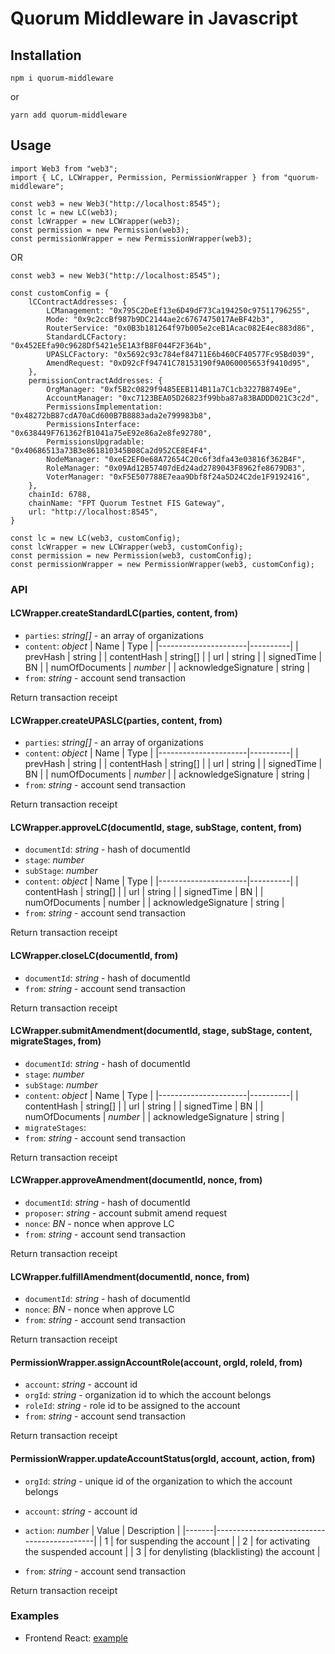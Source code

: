 # Quorum Middleware in Javascript

## Installation

```
npm i quorum-middleware
```

or

```
yarn add quorum-middleware
```

## Usage

```
import Web3 from "web3";
import { LC, LCWrapper, Permission, PermissionWrapper } from "quorum-middleware";
```

```
const web3 = new Web3("http://localhost:8545");
const lc = new LC(web3);
const lcWrapper = new LCWrapper(web3);
const permission = new Permission(web3);
const permissionWrapper = new PermissionWrapper(web3);
```

OR

```
const web3 = new Web3("http://localhost:8545");

const customConfig = {
    lCContractAddresses: {
        LCManagement: "0x795C2DeEf13e6D49dF73Ca194250c97511796255",
        Mode: "0x9c2ccBf987b9DC2144ae2c6767475017AeBF42b3",
        RouterService: "0x0B3b181264f97b005e2ceB1Acac082E4ec883d86",
        StandardLCFactory: "0x452EEfa90c9628Df5421e5E1A3fB8F044F2F364b",
        UPASLCFactory: "0x5692c93c784ef84711E6b460CF40577Fc95Bd039",
        AmendRequest: "0xD92cFf94741C78153190f9A060005653f9410d95",
    },
    permissionContractAddresses: {
        OrgManager: "0xf5B2c0829f9485EEB114B11a7C1cb3227B8749Ee",
        AccountManager: "0xc7123BEA05D26823f99bba87a83BADDD021C3c2d",
        PermissionsImplementation: "0x48272bB87cdA70aCd600B7B8883ada2e799983b8",
        PermissionsInterface: "0x638449F761362fB1041a75eE92e86a2e8fe92780",
        PermissionsUpgradable: "0x40686513a73B3e861810345B08Ca2d952CE8E4F4",
        NodeManager: "0xeE2EF0e68A72654C20c6f3dfa43e03816f362B4F",
        RoleManager: "0x09Ad12B57407dEd24ad2789043F8962fe8679DB3",
        VoterManager: "0xF5E507788E7eaa9Dbf8f24a5D24C2de1F9192416",
    },
    chainId: 6788,
    chainName: "FPT Quorum Testnet FIS Gateway",
    url: "http://localhost:8545",
}

const lc = new LC(web3, customConfig);
const lcWrapper = new LCWrapper(web3, customConfig);
const permission = new Permission(web3, customConfig);
const permissionWrapper = new PermissionWrapper(web3, customConfig);
```

### API

#### LCWrapper.createStandardLC(parties, content, from)

-   `parties`: _string[]_ - an array of organizations
-   `content`: _object_
    | Name | Type |
    |----------------------|----------|
    | prevHash | string |
    | contentHash | string[] |
    | url | string |
    | signedTime | BN |
    | numOfDocuments | _number_ |
    | acknowledgeSignature | string |
-   `from`: _string_ - account send transaction

Return transaction receipt

#### LCWrapper.createUPASLC(parties, content, from)

-   `parties`: _string[]_ - an array of organizations
-   `content`: _object_
    | Name | Type |
    |----------------------|----------|
    | prevHash | string |
    | contentHash | string[] |
    | url | string |
    | signedTime | BN |
    | numOfDocuments | _number_ |
    | acknowledgeSignature | string |
-   `from`: _string_ - account send transaction

Return transaction receipt

#### LCWrapper.approveLC(documentId, stage, subStage, content, from)

-   `documentId`: _string_ - hash of documentId
-   `stage`: _number_
-   `subStage`: _number_
-   `content`: _object_
    | Name | Type |
    |----------------------|----------|
    | contentHash | string[] |
    | url | string |
    | signedTime | BN |
    | numOfDocuments | number |
    | acknowledgeSignature | string |
-   `from`: _string_ - account send transaction

Return transaction receipt

#### LCWrapper.closeLC(documentId, from)

-   `documentId`: _string_ - hash of documentId
-   `from`: _string_ - account send transaction

Return transaction receipt

#### LCWrapper.submitAmendment(documentId, stage, subStage, content, migrateStages, from)

-   `documentId`: _string_ - hash of documentId
-   `stage`: _number_
-   `subStage`: _number_
-   `content`: _object_
    | Name | Type |
    |----------------------|----------|
    | contentHash | string[] |
    | url | string |
    | signedTime | BN |
    | numOfDocuments | _number_ |
    | acknowledgeSignature | string |
-   `migrateStages`:
-   `from`: _string_ - account send transaction

Return transaction receipt

#### LCWrapper.approveAmendment(documentId, nonce, from)

-   `documentId`: _string_ - hash of documentId
-   `proposer`: _string_ - account submit amend request
-   `nonce`: _BN_ - nonce when approve LC
-   `from`: _string_ - account send transaction

Return transaction receipt

#### LCWrapper.fulfillAmendment(documentId, nonce, from)

-   `documentId`: _string_ - hash of documentId
-   `nonce`: _BN_ - nonce when approve LC
-   `from`: _string_ - account send transaction

Return transaction receipt

#### PermissionWrapper.assignAccountRole(account, orgId, roleId, from)

-   `account`: _string_ - account id
-   `orgId`: _string_ - organization id to which the account belongs
-   `roleId`: _string_ - role id to be assigned to the account
-   `from`: _string_ - account send transaction

Return transaction receipt

#### PermissionWrapper.updateAccountStatus(orgId, account, action, from)

-   `orgId`: _string_ - unique id of the organization to which the account belongs
-   `account`: _string_ - account id
-   `action`: _number_
    | Value | Description |
    |-------|--------------------------------------------|
    | 1 | for suspending the account |
    | 2 | for activating the suspended account |
    | 3 | for denylisting (blacklisting) the account |

-   `from`: _string_ - account send transaction

Return transaction receipt

### Examples

-   Frontend React: [example](https://github.com/FPT-Blockchain-Lab/quorum-middleware/tree/main/example/ui)
